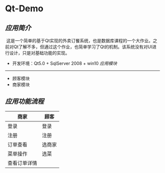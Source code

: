 # Qt-Demo
*应用简介*
---

  这是一个简单的基于Qt实现的外卖订餐系统，也是数据库课程的一个大作业。之前对Qt了解不多，但通过这个作业，也简单学习了Qt的机制。该系统没有对UI进行设计，只是对基础功能的实现。
+ 开发环境：Qt5.0 + SqlServer 2008 + win10
*应用模块*
---

- 顾客模块
- 商家模块
   
*应用功能流程*
---

商家|顾客
---|---
登录|登录
注册|注册
订单查看|选商家
菜单操作|选菜
 |查看订单详情

